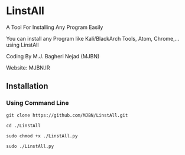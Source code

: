 # LinstAll
A Tool For Installing Any Program Easily

You can install any Program like Kali/BlackArch Tools, Atom, Chrome,... using LinstAll

Coding By M.J. Bagheri Nejad (MJBN)

Website: MJBN.IR

<h2>Installation</h2>
<h3>Using Command Line</h3>

    git clone https://github.com/MJBN/LinstAll.git
    
    cd ./LinstAll
    
    sudo chmod +x ./LinstAll.py
    
    sudo ./LinstAll.py
